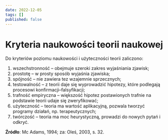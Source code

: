 ```yaml
---
date: 2022-12-05
tags: []
published: false
---
```

# Kryteria naukowości teorii naukowej

Do kryteriów poziomu naukowości i użyteczności teorii zaliczono: 
1. wszechstronność – obejmuje szeroki zakres wyjaśniania zjawisk; 
2. prostotę – w prosty sposób wyjaśnia zjawiska; 
3. spójność – nie zawiera tez wzajemnie sprzecznych; 
4. testowalność – z teorii daje się wyprowadzić hipotezy, które podlegają procesowi konfirmacji–falsyfikacji;
5. trafność empiryczna – większość hipotez postawionych trafnie na podstawie teorii udaje się zweryfikować;
6. użyteczność – teoria ma wartość aplikacyjną, pozwala tworzyć programy działań, np. terapeutycznych;
7. twórczość – teoria ma moc heurystyczną, prowadzi do nowych pytań i odkryć. 

**Źródło**: Mc Adams, 1994; za: Oleś, 2003, s. 32.